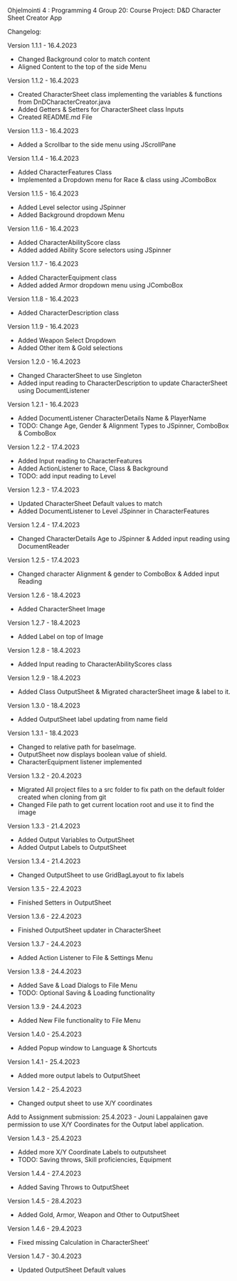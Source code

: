 Ohjelmointi 4 : Programming 4
Group 20: 
Course Project: D&D Character Sheet Creator App

Changelog:

Version 1.1.1 - 16.4.2023
- Changed Background color to match content
- Aligned Content to the top of the side Menu

Version 1.1.2 - 16.4.2023
- Created CharacterSheet class implementing the variables & functions from DnDCharacterCreator.java
- Added Getters & Setters for CharacterSheet class Inputs
- Created README.md File 

Version 1.1.3 - 16.4.2023
- Added a Scrollbar to the side menu using JScrollPane

Version 1.1.4 - 16.4.2023
- Added CharacterFeatures Class
- Implemented a Dropdown menu for Race & class using JComboBox

Version 1.1.5 - 16.4.2023
- Added Level selector using JSpinner
- Added Background dropdown Menu

Version 1.1.6 - 16.4.2023
- Added CharacterAbilityScore class
- Added added Ability Score selectors using JSpinner

Version 1.1.7 - 16.4.2023
- Added CharacterEquipment class
- Added added Armor dropdown menu using JComboBox

Version 1.1.8 - 16.4.2023
- Added CharacterDescription class

Version 1.1.9 - 16.4.2023
- Added Weapon Select Dropdown
- Added Other item & Gold selections

Version 1.2.0 - 16.4.2023
- Changed CharacterSheet to use Singleton
- Added input reading to CharacterDescription to update CharacterSheet using DocumentListener

Version 1.2.1 - 16.4.2023
- Added DocumentListener CharacterDetails Name & PlayerName
- TODO: Change Age, Gender & Alignment Types to JSpinner, ComboBox & ComboBox

Version 1.2.2 - 17.4.2023
- Added Input reading to CharacterFeatures
- Added ActionListener to Race, Class & Background
- TODO: add input reading to Level

Version 1.2.3 - 17.4.2023
- Updated CharacterSheet Default values to match
- Added DocumentListener to Level JSpinner in CharacterFeatures

Version 1.2.4 - 17.4.2023
- Changed CharacterDetails Age to JSpinner & Added input reading using DocumentReader

Version 1.2.5 - 17.4.2023
- Changed character Alignment & gender to ComboBox & Added input Reading

Version 1.2.6 - 18.4.2023
- Added CharacterSheet Image

Version 1.2.7 - 18.4.2023
- Added Label on top of Image

Version 1.2.8 - 18.4.2023
- Added Input reading to CharacterAbilityScores class

Version 1.2.9 - 18.4.2023
- Added Class OutputSheet & Migrated characterSheet image & label to it.

Version 1.3.0 - 18.4.2023
- Added OutputSheet label updating from name field

Version 1.3.1 - 18.4.2023
- Changed to relative path for baseImage. 
- OutputSheet now displays boolean value of shield.
- CharacterEquipment listener implemented

Version 1.3.2 - 20.4.2023
- Migrated All project files to a src folder to fix path on the default folder created when cloning from git
- Changed File path to get current location root and use it to find the image

Version 1.3.3 - 21.4.2023
- Added Output Variables to OutputSheet
- Added Output Labels to OutputSheet

Version 1.3.4 - 21.4.2023
- Changed OutputSheet to use GridBagLayout to fix labels

Version 1.3.5 - 22.4.2023
- Finished Setters in OutputSheet

Version 1.3.6 - 22.4.2023
- Finished OutputSheet updater in CharacterSheet

Version 1.3.7 - 24.4.2023
- Added Action Listener to File & Settings Menu

Version 1.3.8 - 24.4.2023
- Added Save & Load Dialogs to File Menu
- TODO: Optional Saving & Loading functionality

Version 1.3.9 - 24.4.2023
- Added New File functionality to File Menu

Version 1.4.0 - 25.4.2023
- Added Popup window to Language & Shortcuts

Version 1.4.1 - 25.4.2023
- Added more output labels to OutputSheet

Version 1.4.2 - 25.4.2023
- Changed output sheet to use X/Y coordinates

Add to Assignment submission:
25.4.2023 - Jouni Lappalainen gave permission to use X/Y Coordinates for the Output label application.

Version 1.4.3 - 25.4.2023
- Added more X/Y Coordinate Labels to outputsheet
- TODO: Saving throws, Skill proficiencies, Equipment

Version 1.4.4 - 27.4.2023
- Added Saving Throws to OutputSheet

Version 1.4.5 - 28.4.2023
- Added Gold, Armor, Weapon and Other to OutputSheet

Version 1.4.6 - 29.4.2023
- Fixed missing Calculation in CharacterSheet'

Version 1.4.7 - 30.4.2023
- Updated OutputSheet Default values